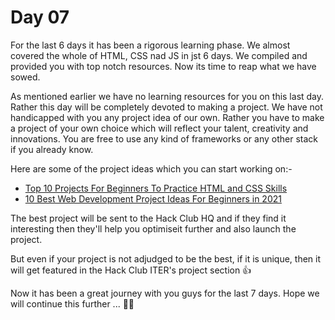# Day 07
For the last 6 days it has been a rigorous learning phase. We almost covered the whole of HTML, CSS nad JS in jst 6 days. We compiled and provided you with top notch resources. Now its time to reap what we have sowed.

As mentioned earlier we have no learning resources for you on this last day. Rather this day will be completely devoted to making a project. We have not handicapped with you any project idea of our own. Rather you have to make a project of your own choice which will reflect your talent, creativity and innovations. You are free to use any kind of frameworks or any other stack if you already know. 

Here are some of the project ideas which you can start working on:-

   - [Top 10 Projects For Beginners To Practice HTML and CSS Skills](https://www.geeksforgeeks.org/top-10-projects-for-beginners-to-practice-html-and-css-skills/) 
   - [10 Best Web Development Project Ideas For Beginners in 2021](https://www.geeksforgeeks.org/10-best-web-development-project-ideas-for-beginners-in-2021/) 

The best project will be sent to the Hack Club HQ and if they find it interesting then they'll help you optimiseit further and also launch the project. 

But even if your project is not adjudged to be the best, if it is unique, then it will get featured in the Hack Club ITER's project section 👍

Now it has been a great journey with you guys for the last 7 days. Hope we will continue this further ... 💛👋
